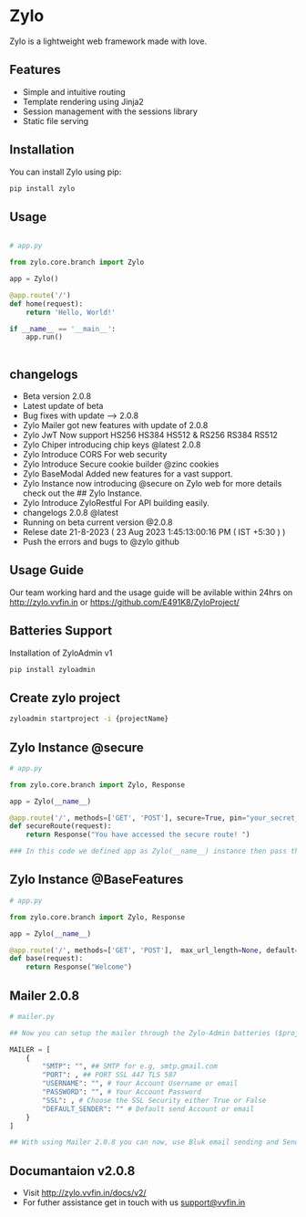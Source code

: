 # Zylo

Zylo is a lightweight web framework made with love.

## Features

- Simple and intuitive routing
- Template rendering using Jinja2
- Session management with the sessions library
- Static file serving

## Installation

You can install Zylo using pip:


```bash
pip install zylo

```

## Usage

```python

# app.py

from zylo.core.branch import Zylo

app = Zylo()

@app.route('/')
def home(request):
    return 'Hello, World!'

if __name__ == '__main__':
    app.run()
 
```

## changelogs

- Beta version 2.0.8
- Latest update of beta
- Bug fixes with update --> 2.0.8
- Zylo Mailer got new features with update of 2.0.8
- Zylo JwT Now support HS256 HS384 HS512 & RS256 RS384 RS512
- Zylo Chiper introducing chip keys @latest 2.0.8
- Zylo Introduce CORS For web security
- Zylo Introduce Secure cookie builder @zinc cookies 
- Zylo BaseModal Added new features for a vast support.
- Zylo Instance now introducing @secure on Zylo web for more details check out the ## Zylo Instance.
- Zylo Introduce ZyloRestful For API building easily.
- changelogs 2.0.8 @latest
- Running on beta current version @2.0.8
- Relese date 21-8-2023 ( 23 Aug 2023 1:45:13:00:16 PM ( IST +5:30 ) )
- Push the errors and bugs to @zylo github 

## Usage Guide

Our team working hard and the usage guide will be avilable within 24hrs on http://zylo.vvfin.in or https://github.com/E491K8/ZyloProject/

## Batteries Support 

Installation of ZyloAdmin v1

```bash
pip install zyloadmin

```

## Create zylo project

```bash
zyloadmin startproject -i {projectName}
```

## Zylo Instance @secure

```python
# app.py

from zylo.core.branch import Zylo, Response

app = Zylo(__name__)

@app.route('/', methods=['GET', 'POST'], secure=True, pin="your_secret_pin")
def secureRoute(request):
    return Response("You have accessed the secure route! ")

### In this code we defined app as Zylo(__name__) instance then pass the secure = True and set the pin, by passing these deatils the Zylo will locked that particular route which you secure, if someone try to access the route the Zylo ask for a pin before accessing that route if pin is matched with your passed pin in that route the user will allow to get access of that route else it through a incorrect pin error until user pass the correct pin.

```
## Zylo Instance @BaseFeatures

```python
# app.py

from zylo.core.branch import Zylo, Response

app = Zylo(__name__)

@app.route('/', methods=['GET', 'POST'],  max_url_length=None, default=None, host=None, strict_slashes=None)
def base(request):
    return Response("Welcome")

```

## Mailer 2.0.8

```python 
# mailer.py

## Now you can setup the mailer through the Zylo-Admin batteries ($project) > settings.py file

MAILER = [
    {
        "SMTP": "", ## SMTP for e.g, smtp.gmail.com
        "PORT": , ## PORT SSL 447 TLS 587
        "USERNAME": "", # Your Account Username or email
        "PASSWORD": "", # Your Account Password
        "SSL": , # Choose the SSL Security either True or False
        "DEFAULT_SENDER": "" # Default send Account or email
    }
]

## With using Mailer 2.0.8 you can now, use Bluk email sending and Send email Template with a timelimit and send a email with a paticular template.

```

## Documantaion v2.0.8

- Visit http://zylo.vvfin.in/docs/v2/
- For futher assistance get in touch with us support@vvfin.in